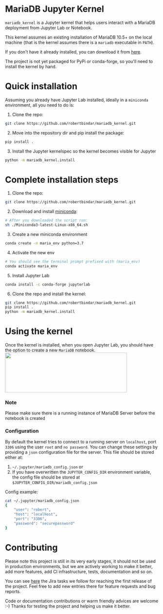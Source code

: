 # MariaDB Jupyter Kernel

`mariadb_kernel` is a Jupyter kernel that helps users interact with a MariaDB
deployment from Jupyter Lab or Notebook.

This kernel assumes an existing installation of MariaDB 10.5+ on the local machine (that is the kernel
assumes there is a `mariadb` executable in `PATH`).

If you don't have it already installed, you can download it from [here](https://mariadb.org/download/).

The project is not yet packaged for PyPi or conda-forge, so you'll need to install the kernel by hand.

# Quick installation
Assuming you already have Jupyter Lab installed, ideally in a `miniconda` environment,
all you need to do is:

1. Clone the repo:
```bash
git clone https://github.com/robertbindar/mariadb_kernel.git
```

2. Move into the repository dir and pip install the package:
```bash
pip install .
```

3. Install the Jupyter kernelspec so the kernel becomes visible for Jupyter
```bash
python -m mariadb_kernel.install
```

# Complete installation steps

1. Clone the repo:

```bash
git clone https://github.com/robertbindar/mariadb_kernel.git
```

2. Download and install [miniconda](https://docs.conda.io/en/latest/miniconda.html):
```bash
# After you downloaded the script run:
sh ./Miniconda3-latest-Linux-x86_64.sh
```
3. Create a new miniconda environment
```bash
conda create -n maria_env python=3.7
```
4. Activate the new env
```bash
# You should see the terminal prompt prefixed with (maria_env)
conda activate maria_env
```
5. Install Jupyter Lab
```bash
conda install -c conda-forge jupyterlab
```
6. Clone the repo and install the kernel:
```bash
git clone https://github.com/robertbindar/mariadb_kernel.git
pip install .
python -m mariadb_kernel.install
```

# Using the kernel
Once the kernel is installed, when you open Jupyter Lab, you should have the option to create a new `MariaDB` notebook.
<br />
<img src="https://raw.githubusercontent.com/MariaDB/mariadb_kernel/master/static/lab_open.png" width="400" height="130">
### Note
Please make sure there is a running instance of MariaDB Server before the notebook is created

### Configuration
By default the kernel tries to connect to a running server on `localhost`, port `3306` using the user `root` and `no password`.
You can change these settings by providing a `json` configuration file for the server.
This file should be stored either at:
1. `~/.jupyter/mariadb_config.json`
or
2. If you have overwritten the `JUPYTER_CONFIG_DIR` environment variable, the config file should be stored at `$JUPYTER_CONFIG_DIR/mariadb_config.json`

Config example:
```bash
cat ~/.jupyter/mariadb_config.json
{
    "user": "robert",
    "host": "localhost",
    "port": "3306",
    "password": "securepassword"
}
```

# Contributing
Please note this project is still in its very early stages, it should not be used in production environments,
but we are actively working to make it better, add more features, add CI infrastructure, tests, documentation and so on.

You can see [here](https://jira.mariadb.org/browse/MDBF-53?jql=project%20%3D%20MDBF%20AND%20labels%3Djupyter) the Jira tasks we follow for reaching
the first release of the project. Feel free to add new entries there for feature requests and bug reports.

Code or documentation contributions or warm friendly advices are welcome :-)
Thanks for testing the project and helping us make it better.

